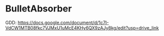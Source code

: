 # BulletAbsorber
GDD: https://docs.google.com/document/d/1c7I-VdCW1MTB08fkc7VJMxU1uMcE4KHy6QX9zAJy8kg/edit?usp=drive_link

